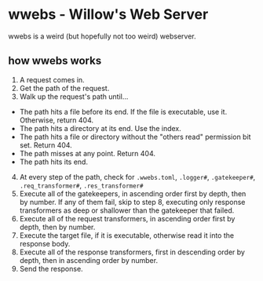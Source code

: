 # wwebs - Willow's Web Server

wwebs is a weird (but hopefully not too weird) webserver.

## how wwebs works

1. A request comes in.
2. Get the path of the request.
3. Walk up the request's path until...
  * The path hits a file before its end. If the file is executable, use it. Otherwise, return 404.
  * The path hits a directory at its end. Use the index.
  * The path hits a file or directory without the "others read" permission bit set. Return 404.
  * The path misses at any point. Return 404.
  * The path hits its end.
4. At every step of the path, check for `.wwebs.toml`, `.logger#`, `.gatekeeper#`, `.req_transformer#`, `.res_transformer#`
5. Execute all of the gatekeepers, in ascending order first by depth, then by number. If any of them fail, skip to step 8, executing only response transformers as deep or shallower than the gatekeeper that failed.
6. Execute all of the request transformers, in ascending order first by depth, then by number.
7. Execute the target file, if it is executable, otherwise read it into the response body.
8. Execute all of the response transformers, first in descending order by depth, then in ascending order by number.
9. Send the response.